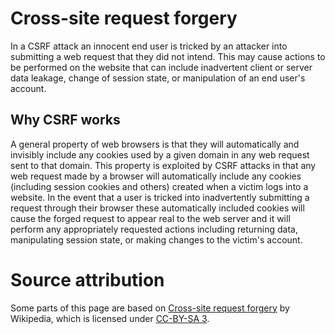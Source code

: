 # Cross-site request forgery
In a CSRF attack an innocent end user is tricked by an attacker into submitting a web request that they did not intend. This may cause actions to be performed on the website that can include inadvertent client or server data leakage, change of session state, or manipulation of an end user's account.

## Why CSRF works
A general property of web browsers is that they will automatically and invisibly include any cookies used by a given domain in any web request sent to that domain. This property is exploited by CSRF attacks in that any web request made by a browser will automatically include any cookies (including session cookies and others) created when a victim logs into a website. In the event that a user is tricked into inadvertently submitting a request through their browser these automatically included cookies will cause the forged request to appear real to the web server and it will perform any appropriately requested actions including returning data, manipulating session state, or making changes to the victim's account.

# Source attribution
Some parts of this page are based on [Cross-site request forgery](https://en.wikipedia.org/wiki/Cross-site_request_forgery) by Wikipedia, which is licensed under [CC-BY-SA 3](https://en.wikipedia.org/wiki/Wikipedia:Text_of_Creative_Commons_Attribution-ShareAlike_3.0_Unported_License).